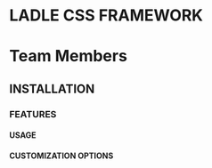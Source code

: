 # LADLE CSS FRAMEWORK

# Team Members

## INSTALLATION

### FEATURES

#### USAGE

#### CUSTOMIZATION OPTIONS
